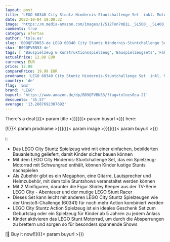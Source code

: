 ```yaml
---
layout: post
title: 'LEGO 60340 City Stuntz Hindernis-Stuntchallenge Set  inkl. Motorrad und 2 Stunt Racer Minifiguren  Action-Spielzeug für Kinder ab 5 Jahre'
date: 2022-10-04 19:00:32
image: 'https://m.media-amazon.com/images/I/512Ton7mB1L._SL500_._SL400_.jpg'
comments: true
category: ofertas
author: 'tole.es'
slug: 'B09QFVBN53-de LEGO 60340 City Stuntz Hindernis-Stuntchallenge Set inkl....'
sku: 'B09QFVBN53-de'
tags: [ 'Bauspielzeug & Konstruktionsspielzeug','Bauspielzeugsets','Fahrzeug Spielsets für Kinder','Spielfahrzeuge','Spielzeug','lego','🇩🇪', ]
actualPrice: 12.88 EUR
currency: EUR
price: 12.88
comparePrice: 19.99 EUR
prodname: 'LEGO 60340 City Stuntz Hindernis-Stuntchallenge Set  inkl. Motorrad und 2 Stunt Racer Minifiguren  Action-Spielzeug für Kinder ab 5 Jahre'
country: 'de'
flag: '🇩🇪'
brand: 'LEGO'
buyurl: 'https://www.amazon.de/dp/B09QFVBN53/?tag=tolees0ca-21'
descuento: '35.57'
average: '13.2607692307692'
---
```


There's a deal [{{< param title >}}]({{< param buyurl >}})  here:

[![{{< param prodname >}}]({{< param image >}})]({{< param buyurl >}})

ℹ️:

- Das LEGO City Stuntz Spielzeug wird mit einer einfachen, bebilderten Bauanleitung geliefert, damit Kinder sicher bauen können
- Mit dem LEGO City Hindernis-Stuntchallenge Set, das ein Spielzeug-Motorrad mit Schwungrad enthält, können Kinder lustige Stunts nachspielen
- Als Zubehör gibt es ein Megaphon, eine Gitarre, Lautsprecher und Helmzubehör, mit dem tolle Stuntshows veranstaltet werden können
- Mit 2 Minifiguren, darunter die Figur Shirley Keeper aus der TV-Serie LEGO City - Abenteuer und der mutige LEGO Stunt Racer
- Dieses Set kann leicht mit anderen LEGO City Stuntz Spielzeugen wie der Umstoß-Challenge (60341) für noch mehr Action kombiniert werden
- LEGO City Stuntz Action Spielzeug ist ein ideales Geschenk Set zum Geburtstag oder ein Spielzeug für Kinder ab 5 Jahren zu jedem Anlass
- Kinder aktivieren das LEGO Stunt Motorrad, um durch die Absperrungen zu brettern und sorgen so für besonders spannende Shows

[🛒 Buy it now!!]({{< param buyurl >}})

